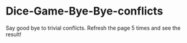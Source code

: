 # Dice-Game-Bye-Bye-conflicts
Say good bye to trivial conflicts. Refresh the page 5 times and see the result! 
